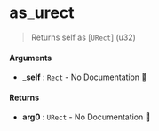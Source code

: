 # as\_urect

>  Returns self as [`URect`] (u32)

#### Arguments

- **\_self** : `Rect` \- No Documentation 🚧

#### Returns

- **arg0** : `URect` \- No Documentation 🚧